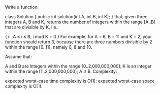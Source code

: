 Write a function:

class Solution { public int solution(int A, int B, int K); }
that, given three integers A, B and K, returns the number of integers within the range [A..B] that are divisible by K, i.e.:

{ i : A ≤ i ≤ B, i mod K = 0 }
For example, for A = 6, B = 11 and K = 2, your function should return 3, because there are three numbers divisible by 2 within the range [6..11], namely 6, 8 and 10.

Assume that:

A and B are integers within the range [0..2,000,000,000];
K is an integer within the range [1..2,000,000,000];
A ≤ B.
Complexity:

expected worst-case time complexity is O(1);
expected worst-case space complexity is O(1).
